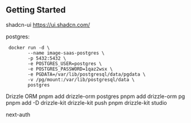 ## Getting Started

shadcn-ui https://ui.shadcn.com/

postgres:

```shell
 docker run -d \
        --name image-saas-postgres \
        -p 5432:5432 \
        -e POSTGRES_USER=postgres \
        -e POSTGRES_PASSWORD=1qaz2wsx \
        -e PGDATA=/var/lib/postgresql/data/pgdata \
        -v /pg/mount:/var/lib/postgresql/data \
        postgres
```

Drizzle ORM
pnpm add drizzle-orm postgres
pnpm add drizzle-orm pg
pnpm add -D drizzle-kit
drizzle-kit push
pnpm drizzle-kit studio

next-auth
